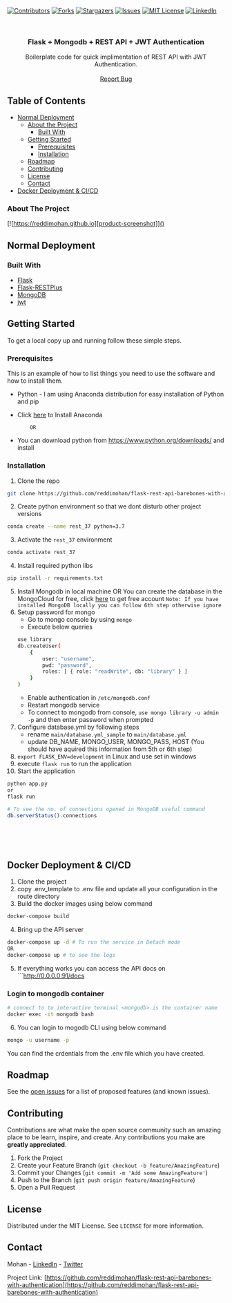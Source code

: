 [![Contributors][contributors-shield]][contributors-url]
[![Forks][forks-shield]][forks-url]
[![Stargazers][stars-shield]][stars-url]
[![Issues][issues-shield]][issues-url]
[![MIT License][license-shield]][license-url]
[![LinkedIn][linkedin-shield]][linkedin-url]



<!-- PROJECT LOGO -->
<br />
<p align="center">
  <a href="https://github.com/reddimohan/flask-rest-api-barebones-with-authentication">
  </a>

  <h3 align="center">Flask + Mongodb + REST API + JWT Authentication</h3>

  <p align="center">
    Boilerplate code for quick implimentation of REST API with JWT Authentication.
    <br />
    <br />
    <a href="https://github.com/reddimohan/flask-rest-api-barebones-with-authentication/issues">Report Bug</a>
  </p>
</p>



<!-- TABLE OF CONTENTS -->
## Table of Contents
* [Normal Deployment](#normal-deployment)
  * [About the Project](#about-the-project)
    * [Built With](#built-with)
  * [Getting Started](#getting-started)
    * [Prerequisites](#prerequisites)
    * [Installation](#installation)
  * [Roadmap](#roadmap)
  * [Contributing](#contributing)
  * [License](#license)
  * [Contact](#contact)
* [Docker Deployment & CI/CD](#docker-deployment-cicd)



<!-- ABOUT THE PROJECT -->
### About The Project

[![https://reddimohan.github.io][product-screenshot]]()



## Normal Deployment

### Built With

* [Flask](https://flask.palletsprojects.com/en/1.1.x)
* [Flask-RESTPlus](https://flask-restplus.readthedocs.io/en/stable)
* [MongoDB](https://www.mongodb.com)
* [jwt](https://jwt.io)



<!-- GETTING STARTED -->
## Getting Started

To get a local copy up and running follow these simple steps.

### Prerequisites

This is an example of how to list things you need to use the software and how to install them.
* Python - I am using Anaconda distribution for easy installation of Python and pip
* Click [here](https://www.digitalocean.com/community/tutorials/how-to-install-the-anaconda-python-distribution-on-ubuntu-18-04) to Install Anaconda

          OR
* You can download python from https://www.python.org/downloads/ and install



### Installation

1. Clone the repo
```sh
git clone https://github.com/reddimohan/flask-rest-api-barebones-with-authentication.git
```
2. Create python environment so that we dont disturb other project versions
```sh
conda create --name rest_37 python=3.7
```
3. Activate the `rest_37` environment
```sh
conda activate rest_37
```
4. Install required python libs
```sh
pip install -r requirements.txt
```
5. Install Mongodb in local machine OR You can create the database in the MongoCloud for free, click [here][mongo-cloud] to get free account
    `Note: If you have installed MongoDB locally you can follow 6th step otherwise ignore`
6. Setup password for mongo
    * Go to mongo console by using `mongo`
    * Execute below queries
    ```sh
    use library
    db.createUser(
        {
            user: "username",
            pwd: "password",
            roles: [ { role: "readWrite", db: "library" } ]
        }
    )
    ```
    * Enable authentication in `/etc/mongodb.conf`
    * Restart mongodb service
    * To connect to mongodb from console, `use mongo library -u admin -p` and then enter password when prompted
7. Configure database.yml by following steps
    * rename `main/database.yml_sample` to `main/database.yml`
    * update DB_NAME, MONGO_USER, MONGO_PASS, HOST (You should have aquired this information from 5th or 6th step)
8. `export FLASK_ENV=development` in Linux and use set in windows
9. execute `flask run` to run the application
10. Start the application
```sh
python app.py 
or
flask run
```

```sh
# To see the no. of connections opened in MongoDB useful command
db.serverStatus().connections
```
</br>
</br>
</br>


## Docker Deployment & CI/CD

1. Clone the project
2. copy .env_template to .env file and update all your configuration in the route directory
3. Build the docker images using below command
```sh
docker-compose build
```
4. Bring up the API server
```sh
docker-compose up -d # To run the service in Detach mode
OR
docker-compose up # to see the logs
```
5. If everything works you can access the API docs on ```http://0.0.0.0:91/docs

### Login to mongodb container
```sh
# connect to to interactive terminal <mongodb> is the container name
docker exec -it mongodb bash
```
6. You can login to mogodb CLI using below command
```sh
mongo -u username -p 
```
You can find the crdentials from the .env file which you have created.

<!-- mongo -u mohan -p mohan --authenticationDatabase library -->






<!-- ROADMAP -->
## Roadmap

See the [open issues](https://github.com/reddimohan/flask-rest-api-barebones-with-authentication/issues) for a list of proposed features (and known issues).



<!-- CONTRIBUTING -->
## Contributing

Contributions are what make the open source community such an amazing place to be learn, inspire, and create. Any contributions you make are **greatly appreciated**.

1. Fork the Project
2. Create your Feature Branch (`git checkout -b feature/AmazingFeature`)
3. Commit your Changes (`git commit -m 'Add some AmazingFeature'`)
4. Push to the Branch (`git push origin feature/AmazingFeature`)
5. Open a Pull Request



<!-- LICENSE -->
## License

Distributed under the MIT License. See `LICENSE` for more information.



<!-- CONTACT -->
## Contact

Mohan - [LinkedIn](https://linkedin.com/in/reddimohan) - [Twitter](https://twitter.com/reddimohan)

Project Link: [https://github.com/reddimohan/flask-rest-api-barebones-with-authentication](https://github.com/reddimohan/flask-rest-api-barebones-with-authentication)







<!-- MARKDOWN LINKS & IMAGES -->
<!-- https://www.markdownguide.org/basic-syntax/#reference-style-links -->
[contributors-shield]: https://img.shields.io/github/contributors/reddimohan/flask-rest-api-barebones-with-authentication.svg?style=flat-square
[contributors-url]: https://github.com/reddimohan/flask-rest-api-barebones-with-authentication/graphs/contributors
[forks-shield]: https://img.shields.io/github/forks/reddimohan/flask-rest-api-barebones-with-authentication.svg?style=flat-square
[forks-url]: https://github.com/reddimohan/flask-rest-api-barebones-with-authentication/network/members
[stars-shield]: https://img.shields.io/github/stars/reddimohan/flask-rest-api-barebones-with-authentication.svg?style=flat-square
[stars-url]: https://github.com/reddimohan/flask-rest-api-barebones-with-authentication/stargazers
[issues-shield]: https://img.shields.io/github/issues/reddimohan/flask-rest-api-barebones-with-authentication.svg?style=flat-square
[issues-url]: https://github.com/reddimohan/flask-rest-api-barebones-with-authentication/issues
[license-shield]: https://img.shields.io/github/license/reddimohan/flask-rest-api-barebones-with-authentication.svg?style=flat-square
[license-url]: https://github.com/reddimohan/flask-rest-api-barebones-with-authentication/blob/master/LICENSE
[linkedin-shield]: https://img.shields.io/badge/-LinkedIn-black.svg?style=flat-square&logo=linkedin&colorB=555
[linkedin-url]: https://linkedin.com/in/reddimohan
[mongo-cloud]: https://www.mongodb.com/cloud/atlas/lp/try2-in?utm_source=google&utm_campaign=gs_apac_india_search_brand_atlas_desktop&utm_term=mongo%20db%20cloud&utm_medium=cpc_paid_search&utm_ad=e&utm_ad_campaign_id=6501677905&gclid=EAIaIQobChMImuqyp9v_7QIVljArCh0yBA62EAAYASAAEgJ5ZvD_BwE
[product-screenshot]: apidocs.png
